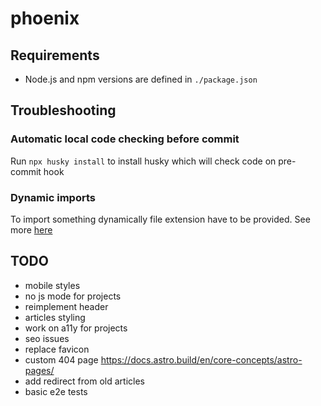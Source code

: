 # phoenix

## Requirements

- Node.js and npm versions are defined in `./package.json`

## Troubleshooting

### Automatic local code checking before commit

Run `npx husky install` to install husky which will check code on pre-commit hook

### Dynamic imports

To import something dynamically file extension have to be provided. See more [here](https://github.com/withastro/astro/issues/3373)

## TODO

- mobile styles
- no js mode for projects
- reimplement header
- articles styling
- work on a11y for projects
- seo issues
- replace favicon
- custom 404 page https://docs.astro.build/en/core-concepts/astro-pages/
- add redirect from old articles
- basic e2e tests
